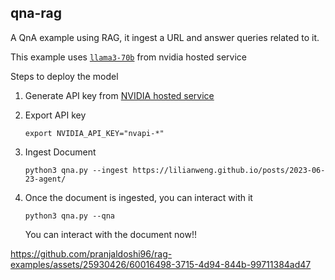## qna-rag

A QnA example using RAG, it ingest a URL and answer queries related to it.

This example uses [`llama3-70b`](https://build.nvidia.com/meta/llama3-70b) from nvidia hosted service

Steps to deploy the model
1. Generate API key from [NVIDIA hosted service](https://build.nvidia.com/explore/discover)

2. Export API key
    ```
    export NVIDIA_API_KEY="nvapi-*"
    ```

3. Ingest Document
    ```
    python3 qna.py --ingest https://lilianweng.github.io/posts/2023-06-23-agent/
    ```

4. Once the document is ingested, you can interact with it
    ```
    python3 qna.py --qna
    ```

    You can interact with the document now!!


https://github.com/pranjaldoshi96/rag-examples/assets/25930426/60016498-3715-4d94-844b-99711384ad47